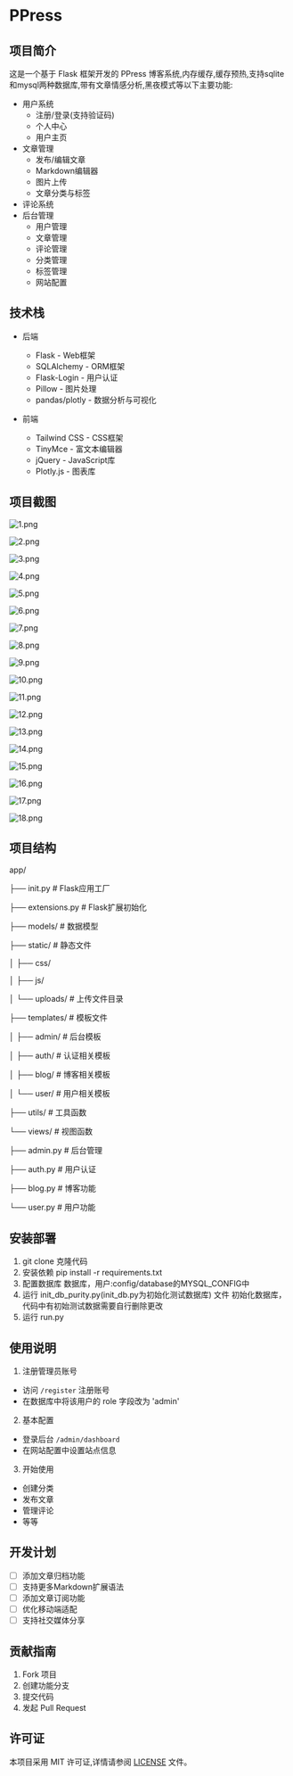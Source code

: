 # PPress

## 项目简介
这是一个基于 Flask 框架开发的 PPress 博客系统,内存缓存,缓存预热,支持sqlite和mysql两种数据库,带有文章情感分析,黑夜模式等以下主要功能:

- 用户系统
  - 注册/登录(支持验证码)
  - 个人中心
  - 用户主页
- 文章管理
  - 发布/编辑文章
  - Markdown编辑器
  - 图片上传
  - 文章分类与标签
- 评论系统
- 后台管理
  - 用户管理
  - 文章管理  
  - 评论管理
  - 分类管理
  - 标签管理
  - 网站配置

## 技术栈

- 后端
  - Flask - Web框架
  - SQLAlchemy - ORM框架
  - Flask-Login - 用户认证
  - Pillow - 图片处理
  - pandas/plotly - 数据分析与可视化

- 前端
  - Tailwind CSS - CSS框架
  - TinyMce - 富文本编辑器
  - jQuery - JavaScript库
  - Plotly.js - 图表库

## 项目截图
![1.png](viewimg/1.png)

![2.png](viewimg/2.png)

![3.png](viewimg/3.png)

![4.png](viewimg/4.png)

![5.png](viewimg/5.png)

![6.png](viewimg/6.png)

![7.png](viewimg/7.png)

![8.png](viewimg/8.png)

![9.png](viewimg/9.png)

![10.png](viewimg/10.png)

![11.png](viewimg/11.png)

![12.png](viewimg/12.png)

![13.png](viewimg/13.png)

![14.png](viewimg/14.png)

![15.png](viewimg/15.png)

![16.png](viewimg/16.png)

![17.png](viewimg/17.png)

![18.png](viewimg/18.png)








## 项目结构

app/

├── init.py # Flask应用工厂

├── extensions.py # Flask扩展初始化

├── models/ # 数据模型

├── static/ # 静态文件

│ ├── css/

│ ├── js/

│ └── uploads/ # 上传文件目录

├── templates/ # 模板文件

│ ├── admin/ # 后台模板

│ ├── auth/ # 认证相关模板

│ ├── blog/ # 博客相关模板

│ └── user/ # 用户相关模板

├── utils/ # 工具函数

└── views/ # 视图函数

├── admin.py # 后台管理

├── auth.py # 用户认证

├── blog.py # 博客功能

└── user.py # 用户功能

## 安装部署

1. git clone 克隆代码
2. 安装依赖 pip install -r requirements.txt
3. 配置数据库 数据库，用户:config/database的MYSQL_CONFIG中
4. 运行 init_db_purity.py(init_db.py为初始化测试数据库) 文件 初始化数据库，代码中有初始测试数据需要自行删除更改
5. 运行 run.py

## 使用说明

1. 注册管理员账号
- 访问 `/register` 注册账号
- 在数据库中将该用户的 role 字段改为 'admin'

2. 基本配置
- 登录后台 `/admin/dashboard`
- 在网站配置中设置站点信息

3. 开始使用
- 创建分类
- 发布文章
- 管理评论
- 等等

## 开发计划

- [ ] 添加文章归档功能
- [ ] 支持更多Markdown扩展语法
- [ ] 添加文章订阅功能
- [ ] 优化移动端适配
- [ ] 支持社交媒体分享

## 贡献指南

1. Fork 项目
2. 创建功能分支
3. 提交代码
4. 发起 Pull Request

## 许可证

本项目采用 MIT 许可证,详情请参阅 [LICENSE](LICENSE) 文件。